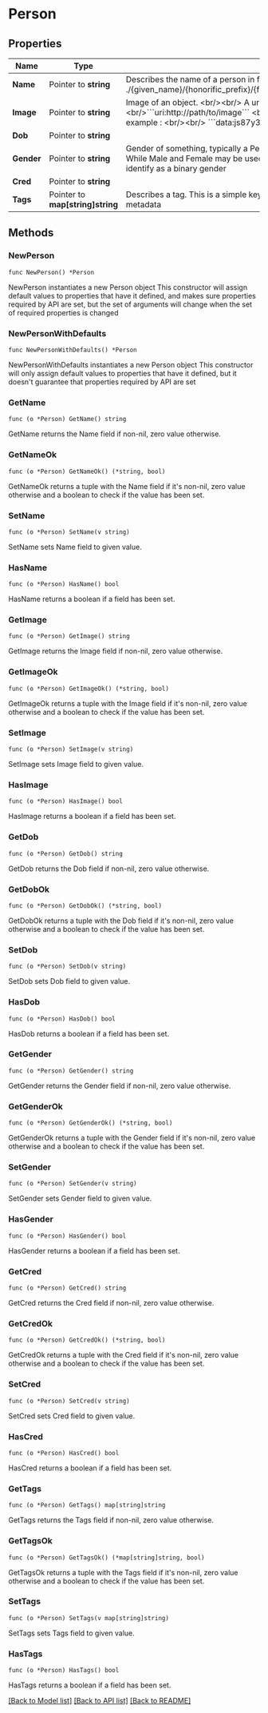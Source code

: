 # Person

## Properties

Name | Type | Description | Notes
------------ | ------------- | ------------- | -------------
**Name** | Pointer to **string** | Describes the name of a person in format: ./{given_name}/{honorific_prefix}/{first_name}/{middle_name}/{last_name}/{honorific_suffix} | [optional] 
**Image** | Pointer to **string** | Image of an object. &lt;br/&gt;&lt;br/&gt; A url based image will look like &lt;br/&gt;&lt;br/&gt;&#x60;&#x60;&#x60;uri:http://path/to/image&#x60;&#x60;&#x60; &lt;br/&gt;&lt;br/&gt; An image can also be sent as a data string. For example : &lt;br/&gt;&lt;br/&gt; &#x60;&#x60;&#x60;data:js87y34ilhriuho84r3i4&#x60;&#x60;&#x60; | [optional] 
**Dob** | Pointer to **string** |  | [optional] 
**Gender** | Pointer to **string** | Gender of something, typically a Person, but possibly also fictional characters, animals, etc. While Male and Female may be used, text strings are also acceptable for people who do not identify as a binary gender | [optional] 
**Cred** | Pointer to **string** |  | [optional] 
**Tags** | Pointer to **map[string]string** | Describes a tag. This is a simple key-value store which is used to contain extended metadata | [optional] 

## Methods

### NewPerson

`func NewPerson() *Person`

NewPerson instantiates a new Person object
This constructor will assign default values to properties that have it defined,
and makes sure properties required by API are set, but the set of arguments
will change when the set of required properties is changed

### NewPersonWithDefaults

`func NewPersonWithDefaults() *Person`

NewPersonWithDefaults instantiates a new Person object
This constructor will only assign default values to properties that have it defined,
but it doesn't guarantee that properties required by API are set

### GetName

`func (o *Person) GetName() string`

GetName returns the Name field if non-nil, zero value otherwise.

### GetNameOk

`func (o *Person) GetNameOk() (*string, bool)`

GetNameOk returns a tuple with the Name field if it's non-nil, zero value otherwise
and a boolean to check if the value has been set.

### SetName

`func (o *Person) SetName(v string)`

SetName sets Name field to given value.

### HasName

`func (o *Person) HasName() bool`

HasName returns a boolean if a field has been set.

### GetImage

`func (o *Person) GetImage() string`

GetImage returns the Image field if non-nil, zero value otherwise.

### GetImageOk

`func (o *Person) GetImageOk() (*string, bool)`

GetImageOk returns a tuple with the Image field if it's non-nil, zero value otherwise
and a boolean to check if the value has been set.

### SetImage

`func (o *Person) SetImage(v string)`

SetImage sets Image field to given value.

### HasImage

`func (o *Person) HasImage() bool`

HasImage returns a boolean if a field has been set.

### GetDob

`func (o *Person) GetDob() string`

GetDob returns the Dob field if non-nil, zero value otherwise.

### GetDobOk

`func (o *Person) GetDobOk() (*string, bool)`

GetDobOk returns a tuple with the Dob field if it's non-nil, zero value otherwise
and a boolean to check if the value has been set.

### SetDob

`func (o *Person) SetDob(v string)`

SetDob sets Dob field to given value.

### HasDob

`func (o *Person) HasDob() bool`

HasDob returns a boolean if a field has been set.

### GetGender

`func (o *Person) GetGender() string`

GetGender returns the Gender field if non-nil, zero value otherwise.

### GetGenderOk

`func (o *Person) GetGenderOk() (*string, bool)`

GetGenderOk returns a tuple with the Gender field if it's non-nil, zero value otherwise
and a boolean to check if the value has been set.

### SetGender

`func (o *Person) SetGender(v string)`

SetGender sets Gender field to given value.

### HasGender

`func (o *Person) HasGender() bool`

HasGender returns a boolean if a field has been set.

### GetCred

`func (o *Person) GetCred() string`

GetCred returns the Cred field if non-nil, zero value otherwise.

### GetCredOk

`func (o *Person) GetCredOk() (*string, bool)`

GetCredOk returns a tuple with the Cred field if it's non-nil, zero value otherwise
and a boolean to check if the value has been set.

### SetCred

`func (o *Person) SetCred(v string)`

SetCred sets Cred field to given value.

### HasCred

`func (o *Person) HasCred() bool`

HasCred returns a boolean if a field has been set.

### GetTags

`func (o *Person) GetTags() map[string]string`

GetTags returns the Tags field if non-nil, zero value otherwise.

### GetTagsOk

`func (o *Person) GetTagsOk() (*map[string]string, bool)`

GetTagsOk returns a tuple with the Tags field if it's non-nil, zero value otherwise
and a boolean to check if the value has been set.

### SetTags

`func (o *Person) SetTags(v map[string]string)`

SetTags sets Tags field to given value.

### HasTags

`func (o *Person) HasTags() bool`

HasTags returns a boolean if a field has been set.


[[Back to Model list]](../README.md#documentation-for-models) [[Back to API list]](../README.md#documentation-for-api-endpoints) [[Back to README]](../README.md)


